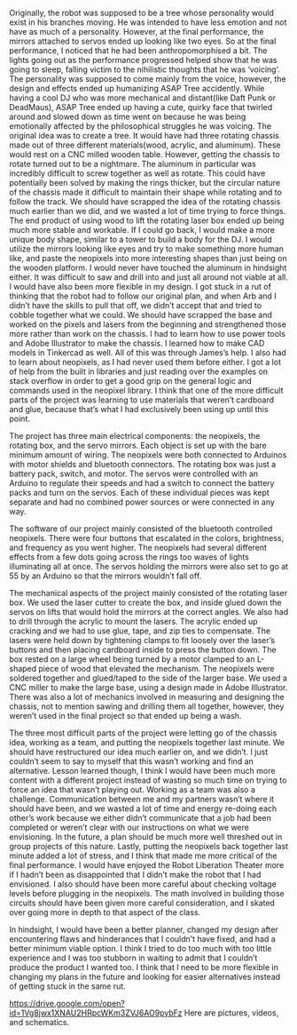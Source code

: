 
Originally, the robot was supposed to be a tree whose personality would exist in his branches moving. He was intended to have less emotion and not have as much of a personality. However, at the final performance, the mirrors attached to servos ended up looking like two eyes. So at the final performance, I noticed that he had been anthropomorphised a bit. The lights going out as the performance progressed helped show that he was going to sleep, falling victim to the nihilistic thoughts that he was ‘voicing’. The personality was supposed to come mainly from the voice, however, the design and effects ended up humanizing ASAP Tree accidently. While having a cool DJ who was more mechanical and distant(like Daft Punk or DeadMaus), ASAP Tree ended up having a cute, quirky face that twirled around and slowed down as time went on because he was being emotionally affected by the philosophical struggles he was voicing.
The original idea was to create a tree. It would have had three rotating chassis made out of three different materials(wood, acrylic, and aluminum). These would rest on a CNC milled wooden table. However, getting the chassis to rotate turned out to be a nightmare. The aluminum in particular was incredibly difficult to screw together as well as rotate. This could have potentially been solved by making the rings thicker, but the circular nature of the chassis made it difficult to maintain their shape while rotating and to follow the track. We should have scrapped the idea of the rotating chassis much earlier than we did, and we wasted a lot of time trying to force things. The end product of using wood to lift the rotating laser box ended up being much more stable and workable. If I could go back, I would make a more unique body shape, similar to a tower to build a body for the DJ. I would utilize the mirrors looking like eyes and try to make something more human like, and paste the neopixels into more interesting shapes than just being on the wooden platform. I would never have touched the aluminum in hindsight either. It was difficult to saw and drill into and just all around not viable at all. I would have also been more flexible in my design. I got stuck in a rut of thinking that the robot had to follow our original plan, and when Arb and I didn’t have the skills to pull that off, we didn’t accept that and tried to cobble together what we could. We should have scrapped the base and worked on the pixels and lasers from the beginning and strengthened those more rather than work on the chassis. 
I had to learn how to use power tools and Adobe Illustrator to make the chassis. I learned how to make CAD models in Tinkercad as well. All of this was through James’s help. I also had to learn about neopixels, as I had never used them before either.  I got a lot of help from the built in libraries and just reading over the examples on stack overflow in order to get a good grip on the general logic and commands used in the neopixel library. I think that one of the more difficult parts of the project was learning to use materials that weren’t cardboard and glue, because that’s what I had exclusively been using up until this point.

The project has three main electrical components: the neopixels, the rotating box, and the servo mirrors. Each object is set up with the bare minimum amount of wiring. The neopixels were both connected to Arduinos with motor shields and bluetooth connectors. The rotating box was just a battery pack, switch, and motor. The servos were controlled with an Arduino to regulate their speeds and had a switch to connect the battery packs and turn on the servos. Each of these individual pieces was kept separate and had no combined power sources or were connected in any way. 

The software of our project mainly consisted of the bluetooth controlled neopixels. There were four buttons that escalated in the colors, brightness, and frequency as you went higher. The neopixels had several different effects from a few dots going across the rings too waves of lights illuminating all at once. The servos holding the mirrors were also set to go at 55 by an Arduino so that the mirrors wouldn’t fall off.

The mechanical aspects of the project mainly consisted of the rotating laser box. We used the laser cutter to create the box, and inside glued down the servos on lifts that would hold the mirrors at the correct angles. We also had to drill through the acrylic to mount the lasers. The acrylic ended up cracking and we had to use glue, tape, and zip ties to compensate. The lasers were held down by tightening clamps to fit loosely over the laser’s buttons and then placing cardboard inside to press the button down. The box rested on a large wheel being turned by a motor clamped to an L-shaped piece of wood that elevated the mechanism. The neopixels were soldered together and glued/taped to the side of the larger base. We used a CNC miller to make the large base, using a design made in Adobe Illustrator. There was also a lot of mechanics involved in measuring and designing the chassis, not to mention sawing and drilling them all together, however, they weren’t used in the final project so that ended up being a wash.

The three most difficult parts of the project were letting go of the chassis idea, working as a team, and putting the neopixels together last minute. We should have restructured our idea much earlier on, and we didn’t. I just couldn’t seem to say to myself that this wasn’t working and find an alternative. Lesson learned though, I think I would have been much more content with a different project instead of wasting so much time on trying to force an idea that wasn’t playing out. Working as a team was also a challenge. Communication between me and my partners wasn’t where it should have been, and we wasted a lot of time and energy re-doing each other’s work because we either didn’t communicate that a job had been completed or weren’t clear with our instructions on what we were envisioning. In the future, a plan should be much more well threshed out in group projects of this nature. Lastly, putting the neopixels back together last minute added a lot of stress, and I think that made me more critical of the final performance. I would have enjoyed the Robot Liberation Theater more if I hadn’t been as disappointed that I didn’t make the robot that I had envisioned. I also should have been more careful about checking voltage levels before plugging in the neopixels. The math involved in building those circuits should have been given more careful consideration, and I skated over going more in depth to that aspect of the class.

In hindsight, I would have been a better planner, changed my design after encountering flaws and hinderances that I couldn’t have fixed, and had a better minimum viable option. I think I tried to do too much with too little experience and I was too stubborn in waiting to admit that I couldn’t produce the product I wanted too. I think that I need to be more flexible in changing my plans in the future and looking for easier alternatives instead of getting stuck in the same rut. 

https://drive.google.com/open?id=1Vg8jwx1XNAU2HRpcWKm3ZVJ6AO9pybFz Here are pictures, videos, and schematics.
